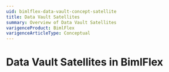 ```yaml
---
uid: bimlflex-data-vault-concept-satellite
title: Data Vault Satellites
summary: Overview of Data Vault Satellites
varigenceProduct: BimlFlex
varigenceArticleType: Conceptual
---
```

# Data Vault Satellites in BimlFlex
